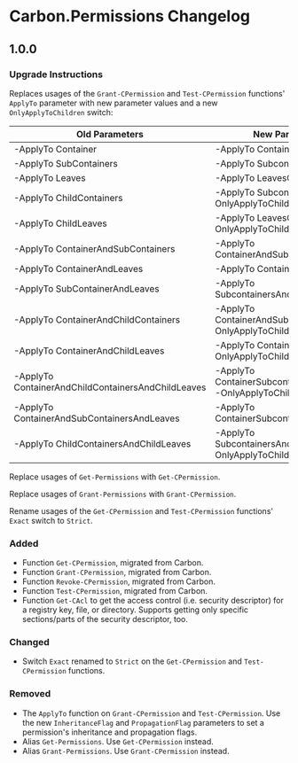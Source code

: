 # Carbon.Permissions Changelog

## 1.0.0

### Upgrade Instructions

Replaces usages of the `Grant-CPermission` and `Test-CPermission` functions' `ApplyTo` parameter with new parameter
values and a new `OnlyApplyToChildren` switch:

| Old Parameters                                     | New Parameters
| -------------------------------------------------- | --------------
| -ApplyTo Container                                 | -ApplyTo ContainerOnly
| -ApplyTo SubContainers                             | -ApplyTo SubcontainersOnly
| -ApplyTo Leaves                                    | -ApplyTo LeavesOnly
| -ApplyTo ChildContainers                           | -ApplyTo SubcontainersOnly -OnlyApplyToChildren
| -ApplyTo ChildLeaves                               | -ApplyTo LeavesOnly -OnlyApplyToChildren
| -ApplyTo ContainerAndSubContainers                 | -ApplyTo ContainerAndSubcontainers
| -ApplyTo ContainerAndLeaves                        | -ApplyTo ContainerAndLeaves
| -ApplyTo SubContainerAndLeaves                     | -ApplyTo SubcontainersAndLeavesOnly
| -ApplyTo ContainerAndChildContainers               | -ApplyTo ContainerAndSubcontainers -OnlyApplyToChildren
| -ApplyTo ContainerAndChildLeaves                   | -ApplyTo ContainerAndLeaves -OnlyApplyToChildren
| -ApplyTo ContainerAndChildContainersAndChildLeaves | -ApplyTo ContainerSubcontainersAndLeaves -OnlyApplyToChildren
| -ApplyTo ContainerAndSubContainersAndLeaves        | -ApplyTo ContainerSubcontainersAndLeaves
| -ApplyTo ChildContainersAndChildLeaves             | -ApplyTo SubcontainersAndLeavesOnly -OnlyApplyToChildren

Replace usages of `Get-Permissions` with `Get-CPermission`.

Replace usages of `Grant-Permissions` with `Grant-CPermission`.

Rename usages of the `Get-CPermission` and `Test-CPermission` functions' `Exact` switch to `Strict`.

### Added

* Function `Get-CPermission`, migrated from Carbon.
* Function `Grant-CPermission`, migrated from Carbon.
* Function `Revoke-CPermission`, migrated from Carbon.
* Function `Test-CPermission`, migrated from Carbon.
* Function `Get-CAcl` to get the access control (i.e. security descriptor) for a registry key, file, or directory.
Supports getting only specific sections/parts of the security descriptor, too.

### Changed

* Switch `Exact` renamed to `Strict` on the `Get-CPermission` and `Test-CPermission` functions.

### Removed

* The `ApplyTo` function on `Grant-CPermission` and `Test-CPermission`. Use the new `InheritanceFlag` and
`PropagationFlag` parameters to set a permission's inheritance and propagation flags.
* Alias `Get-Permissions`. Use `Get-CPermission` instead.
* Alias `Grant-Permissions`. Use `Grant-CPermission` instead.
